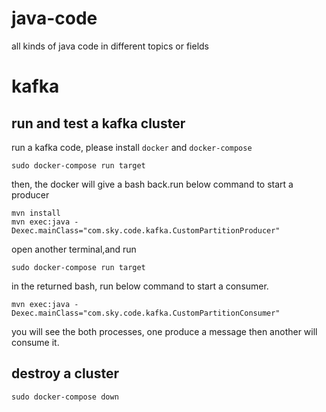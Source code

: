 # java-code
all kinds of java code in different topics or fields

# kafka

## run and test a kafka cluster
run a kafka code, please install `docker` and `docker-compose`

````
sudo docker-compose run target
````

then, the docker will give a bash back.run below command to start a producer

````
mvn install
mvn exec:java -Dexec.mainClass="com.sky.code.kafka.CustomPartitionProducer"
````

open another terminal,and run

````
sudo docker-compose run target
````

in the returned bash, run below command to start a consumer.

````
mvn exec:java -Dexec.mainClass="com.sky.code.kafka.CustomPartitionConsumer"
````

you will see the both processes, one produce a message then another will consume it.


## destroy a cluster

````
sudo docker-compose down
````